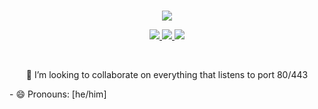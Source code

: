 <!--
[![MeerBiene's github stats](https://github-readme-stats.vercel.app/api?username=meerbiene&show_icons=true)](https://github.com/anuraghazra/github-readme-stats)
-->

<p align="center">
  <a href="https://github.com/MeerBiene" class="rich-diff-level-one">
<!--
<img src="https://github-readme-stats.vercel.app/api/top-langs/?username=meerbiene&layout=compact&show_icons=true&theme=dark">
-->
<br>
<img src="https://github-readme-streak-stats.herokuapp.com/?user=MeerBiene&theme=dark">


</a>
</p>

<p align="center">
  <a href="https://badges.pufler.dev">
    <img src="https://badges.pufler.dev/visits/MeerBiene/MeerBiene?style=flat-square&logo=github">
  </a>
  <a href="https://badges.pufler.dev">
    <img src="https://badges.pufler.dev/repos/MeerBiene?style=flat-square&logo=github">
  </a>
  <a href="https://badges.pufler.dev">
    <img src="https://badges.pufler.dev/commits/monthly/MeerBiene?style=flat-square&logo=github">
  </a>
  
  
  
  </p>


<br>

<p align="center"> 
  👯 I’m looking to collaborate on everything that listens to port 80/443
 </p>
- 😄 Pronouns: [he/him]


<!--
**MeerBiene/MeerBiene** is a ✨ _special_ ✨ repository because its `README.md` (this file) appears on your GitHub profile.

Here are some ideas to get you started:

- 🔭 I’m currently working on ...
- 🌱 I’m currently learning ...
- 🌱 Trying to learn Python.
- 👯 I’m looking to collaborate on ...
- 🤔 I’m looking for help with ...
- 💬 Ask me about ...
- 📫 How to reach me: ...
- 😄 Pronouns: ...
- ⚡ Fun fact: ...
-->
